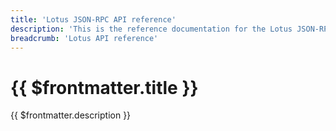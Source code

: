 ```yaml
---
title: 'Lotus JSON-RPC API reference'
description: 'This is the reference documentation for the Lotus JSON-RPC API.'
breadcrumb: 'Lotus API reference'
---
```


# {{ $frontmatter.title }}

{{ $frontmatter.description }}

